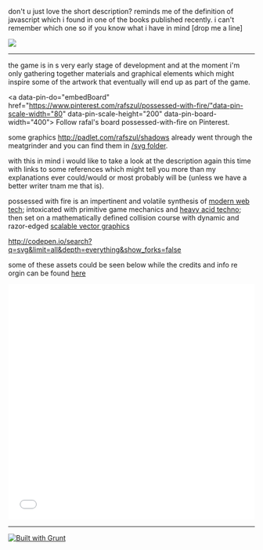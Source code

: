 don't u just love the short description? reminds me of the definition of javascript which i found in one of the books published recently. i can't remember which one so if you know what i have in mind [drop me a line] 

![](https://s3-us-west-2.amazonaws.com/s.cdpn.io/73058/mountains-584280.png-01-OMG.svg)

---

the game is in s very early stage of development and at the moment i'm only gathering together materials and graphical elements which might inspire some of the artwork that eventually will end up as part of the game.

<a data-pin-do="embedBoard" href="https://www.pinterest.com/rafszul/possessed-with-fire/"data-pin-scale-width="80" data-pin-scale-height="200" data-pin-board-width="400">        Follow rafal's board possessed-with-fire on Pinterest.</a><!-- Please call pinit.js only once per page --><script type="text/javascript" async src="//assets.pinterest.com/js/pinit.js"></script>

some graphics http://padlet.com/rafszul/shadows already went through the meatgrinder and you can find them in [/svg folder](https://github.com/rafszul/possessed/tree/master/svg). 

with this in mind i would like to take a look at the description again this time with links to some references which might tell you more than my explanations ever could/would or most probably will be (unless we have a better writer tnam me that is).

possessed with fire is an impertinent and volatile synthesis of [modern web tech](http://goo.gl/5e9f0); intoxicated with primitive game mechanics and [heavy acid techno](http://goo.gl/p1Glpv); then set on a mathematically defined collision course with dynamic and razor-edged [scalable vector graphics](http://goo.gl/Zf9BBh)

http://codepen.io/search?q=svg&limit=all&depth=everything&show_forks=false

some of these assets could be seen below while the credits and info re orgin can be found [here](https://gist.github.com/rafszul/efb1d4a4428d651c4c5e)

<iframe src='//padlet.com/embed/ivq9n4j6u21a' frameborder='0' width='100%' height='480px' style='padding:0;margin:0;border:none'></iframe>


---

[![Built with Grunt](https://cdn.gruntjs.com/builtwith.png)](http://gruntjs.com/)
